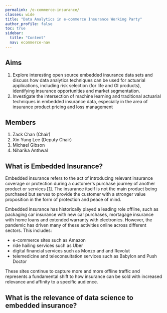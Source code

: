 ```yaml
---
permalink: /e-commerce-insurance/
classes: wide
title: "Data Analytics in e-commerce Insurance Working Party"
author_profile: false
toc: true
sidebar:
  title: "Content"
  nav: ecommerce-nav
---
```


## Aims
1. Explore interesting open source embedded insurance data sets and discuss how data analytics techniques can be used for actuarial applications, including risk selection (for life and GI products), identifying insurance opportunities and market segmentation.
2. Investigate the intersection of machine learning and traditional actuarial techniques in embedded insurance data, especially in the area of insurance product pricing and loss management

## Members
1. Zack Chan (Chair) 
2. Xin Yung Lee (Deputy Chair)
3. Michael Gibson
4. Niharika Anthwal

## What is Embedded Insurance?
Embedded insurance refers to the act of introducing relevant insurance coverage or protection during a customer's purchase journey of another product or services [<a href="https://www.mapfre.com/en/insights/innovation/embedded-insurance/">1</a>]. The insurance itself is not the main product being purchased but serves to provide the customer with a stronger value proposition in the form of protection and peace of mind.

Embedded insurance has historically played a leading role offline, such as packaging car insurance with new car purchases, mortagage insurance with home loans and extended warranty with electronics. However, the pandemic has driven many of these activities online across different sectors. This includes:

* e-commerce sites such as Amazon
* ride hailing services such as Uber
* digital financial services such as Monzo and and Revolut
* telemedicine and teleconsultation services such as Babylon and Push Doctor

These sites continue to capture more and more offline traffic and represents a fundamental shift to how insurance can be sold with increased relevance and affinity to a specific audience. 

## What is the relevance of data science to embedded insurance?
